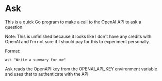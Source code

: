 # Ask

This is a quick Go program to make a call to the OpenAI API to ask a question.

Note: This is unfinished because it looks like I don't have any credits with OpenAI and I'm not sure if I should pay for this to experiment personally.

Format:
```
ask "Write a summary for me"
```

Ask reads the OpenAPI key from the OPENAI_API_KEY environment variable and uses that to authenticate with the API.